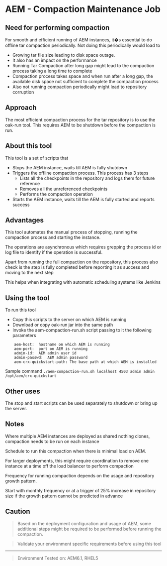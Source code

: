 # AEM - Compaction Maintenance Job


## Need for performing compaction

For smooth and efficient running of AEM instances, it�s essential to do 
offline tar compaction periodically.  Not doing this periodically 
would load to 

+ Growing tar file size leading to disk space outage. 
+ It also has an impact on the performance
+ Running Tar Compaction after long gap might lead to the compaction 
process taking a long time to complete
+ Compaction process takes space and when run after a long gap, 
the available disk space not sufficient to complete the compaction process
+ Also not running compaction periodically might lead to repository corruption


## Approach

The most efficient compaction process for the tar repository is to use 
the oak-run tool. This requires AEM to be shutdown before the compaction is run. 


## About this tool

This tool is a set of scripts that 

+ Stops the AEM instance, waits till AEM is fully shutdown
+ Triggers the offline compaction process. This process has 3 steps
	+ Lists all the checkpoints in the repository and logs them for future reference
	+ Removes all the unreferenced checkpoints
	+ Performs the compaction operation
+ Starts the AEM instance, waits till the AEM is fully started and reports success


## Advantages

This tool automates the manual process of stopping, running the compaction process 
and starting the instance. 

The operations are asynchronous which requires grepping the process id or log file to 
identify if the operation is successful. 

Apart from running the full compaction on the repository, this process also check is 
the step is fully completed before reporting it as success and moving to the next step  

This helps when integrating with automatic scheduling systems like Jenkins 


## Using the tool

To run this tool

+ Copy this scripts to the server on which AEM is running
+ Download or copy oak-run jar into the same path
+ Invoke the aem-compaction-run.sh script passing to it the following parameters

```
	aem-host:  hostname on which AEM is running
	aem-port:  port on AEM is running
	admin-id:  AEM admin user id
	admin-passwd:  AEM admin password
	aem-crx-quickstart-path: The base path at which AEM is installed
```

Sample command 
`./aem-compaction-run.sh localhost 4503 admin admin /opt/aem/crx-quickstart`


## Other uses

The stop and start scripts can be used separately to shutdown or bring up the server.


## Notes

Where multiple AEM instances are deployed as shared nothing clones, 
compaction needs to be run on each instance

Schedule to run this compaction when there is minimal load on AEM. 

For larger deployments, this might require coordination to remove one instance at a time 
off the load balancer to perform compaction

Frequency for running compaction depends on the usage and repository growth pattern. 

Start with monthly frequency or at a trigger of 25% increase in repository size if the 
growth pattern cannot be predicted in advance


## Caution

>Based on the deployment configuration and usage of AEM, some additional steps might be 
required to be performed before running the compaction. 

>Validate your environment specific requirements before using this tool 

---
> Environment Tested on:  AEM6.1, RHEL5 
